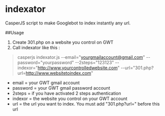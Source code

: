 indexator
=========

CasperJS script to make Googlebot to index instantly any url.

##Usage
1. Create 301.php on a website you control on GWT
2. Call indexator like this :

> casperjs indexator.js  --email="yourgmailaccount@gmail.com" --password="yourpassword" --2steps="123123" --indexor="http://www.yourcontrolledwebsite.com" --url="301.php?url=http://www.websitetoindex.com"

* email = your GWT gmail account
* password = your GWT gmail password account
* 2steps = if you have activated 2 steps authentication
* indexor = the website you control on your GWT account
* url = the url you want to index. You must add "301.php?url=" before this url
